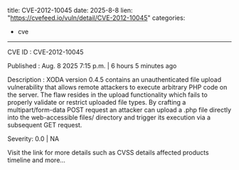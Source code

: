  
title: CVE-2012-10045
date: 2025-8-8
lien: "https://cvefeed.io/vuln/detail/CVE-2012-10045"
categories:
  - cve
---

CVE ID : CVE-2012-10045

Published :  Aug. 8
2025
7:15 p.m. | 6 hours
5 minutes ago

Description : XODA version 0.4.5 contains an unauthenticated file upload vulnerability that allows remote attackers to execute arbitrary PHP code on the server. The flaw resides in the upload functionality
which fails to properly validate or restrict uploaded file types. By crafting a multipart/form-data POST request
an attacker can upload a .php file directly into the web-accessible files/ directory and trigger its execution via a subsequent GET request.

Severity: 0.0 | NA

Visit the link for more details
such as CVSS details
affected products
timeline
and more...
